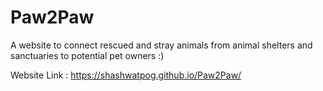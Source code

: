 # Paw2Paw
A website to connect rescued and stray animals from animal shelters and sanctuaries to potential pet owners :)

Website Link : https://shashwatpog.github.io/Paw2Paw/

